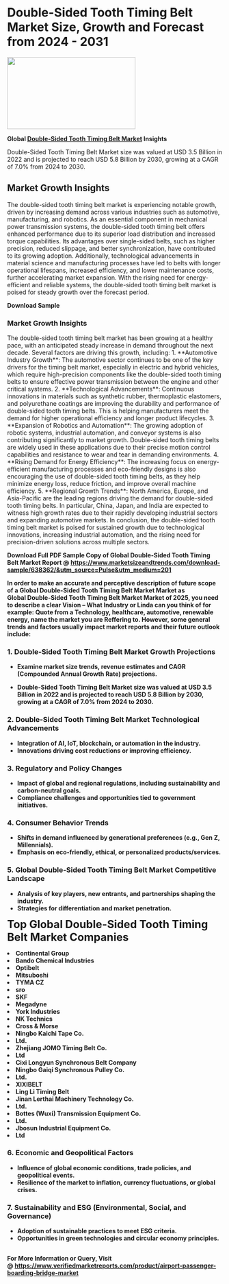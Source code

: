 <H1>Double-Sided Tooth Timing Belt Market Size, Growth and Forecast from 2024 - 2031</H1><img class="aligncenter size-medium wp-image-584254" src="https://thirdeyenews.in/wp-content/uploads/2024/09/Global-Market-Research-300x168.jpeg" alt="" width="300" height="168" /><p><strong>Global&nbsp;<a href="https://www.marketsizeandtrends.com/download-sample/638362/&amp;utm_source=Pulse&amp;utm_medium=201">Double-Sided Tooth Timing Belt Market</a> Insights</strong></p><p>Double-Sided Tooth Timing Belt Market size was valued at USD 3.5 Billion in 2022 and is projected to reach USD 5.8 Billion by 2030, growing at a CAGR of 7.0% from 2024 to 2030.</p><p><h2>Market Growth Insights</h2> The double-sided tooth timing belt market is experiencing notable growth, driven by increasing demand across various industries such as automotive, manufacturing, and robotics. As an essential component in mechanical power transmission systems, the double-sided tooth timing belt offers enhanced performance due to its superior load distribution and increased torque capabilities. Its advantages over single-sided belts, such as higher precision, reduced slippage, and better synchronization, have contributed to its growing adoption. Additionally, technological advancements in material science and manufacturing processes have led to belts with longer operational lifespans, increased efficiency, and lower maintenance costs, further accelerating market expansion. With the rising need for energy-efficient and reliable systems, the double-sided tooth timing belt market is poised for steady growth over the forecast period. <p><strong>Download Sample</strong></p> <h3>Market Growth Insights</h3> The double-sided tooth timing belt market has been growing at a healthy pace, with an anticipated steady increase in demand throughout the next decade. Several factors are driving this growth, including: 1. **Automotive Industry Growth**: The automotive sector continues to be one of the key drivers for the timing belt market, especially in electric and hybrid vehicles, which require high-precision components like the double-sided tooth timing belts to ensure effective power transmission between the engine and other critical systems. 2. **Technological Advancements**: Continuous innovations in materials such as synthetic rubber, thermoplastic elastomers, and polyurethane coatings are improving the durability and performance of double-sided tooth timing belts. This is helping manufacturers meet the demand for higher operational efficiency and longer product lifecycles. 3. **Expansion of Robotics and Automation**: The growing adoption of robotic systems, industrial automation, and conveyor systems is also contributing significantly to market growth. Double-sided tooth timing belts are widely used in these applications due to their precise motion control capabilities and resistance to wear and tear in demanding environments. 4. **Rising Demand for Energy Efficiency**: The increasing focus on energy-efficient manufacturing processes and eco-friendly designs is also encouraging the use of double-sided tooth timing belts, as they help minimize energy loss, reduce friction, and improve overall machine efficiency. 5. **Regional Growth Trends**: North America, Europe, and Asia-Pacific are the leading regions driving the demand for double-sided tooth timing belts. In particular, China, Japan, and India are expected to witness high growth rates due to their rapidly developing industrial sectors and expanding automotive markets. In conclusion, the double-sided tooth timing belt market is poised for sustained growth due to technological innovations, increasing industrial automation, and the rising need for precision-driven solutions across multiple sectors. <p><strong></p><p><span class=""><strong>Download Full PDF Sample Copy of Global Double-Sided Tooth Timing Belt Market Report</strong> @ <a href="https://www.marketsizeandtrends.com/download-sample/638362/&amp;utm_source=Pulse&amp;utm_medium=201" target="_blank">https://www.marketsizeandtrends.com/download-sample/638362/&amp;utm_source=Pulse&amp;utm_medium=201</a></span></p><p>In order to make an accurate and perceptive description of future scope of a Global&nbsp;Double-Sided Tooth Timing Belt Market Market as Global&nbsp;Double-Sided Tooth Timing Belt Market Market of 2025, you need to describe a clear Vision &ndash; What Industry or Linda can you think of for example: Quote from a Technology, healthcare, automotive, renewable energy, name the market you are Reffering to. However, some general trends and factors usually impact market reports and their future outlook include:</p><h3>1.&nbsp;<strong>Double-Sided Tooth Timing Belt Market Growth Projections</strong></h3><ul><li>Examine market size trends, revenue estimates and CAGR (Compounded Annual Growth Rate) projections.</li><li><p>Double-Sided Tooth Timing Belt Market size was valued at USD 3.5 Billion in 2022 and is projected to reach USD 5.8 Billion by 2030, growing at a CAGR of 7.0% from 2024 to 2030.</p></li></ul><h3>2.&nbsp;<strong>Double-Sided Tooth Timing Belt Market Technological Advancements</strong></h3><ul><li>Integration of AI, IoT, blockchain, or automation in the industry.</li><li>Innovations driving cost reductions or improving efficiency.</li></ul><h3>3.&nbsp;<strong>Regulatory and Policy Changes</strong></h3><ul><li>Impact of global and regional regulations, including sustainability and carbon-neutral goals.</li><li>Compliance challenges and opportunities tied to government initiatives.</li></ul><h3>4.&nbsp;<strong>Consumer Behavior Trends</strong></h3><ul><li>Shifts in demand influenced by generational preferences (e.g., Gen Z, Millennials).</li><li>Emphasis on eco-friendly, ethical, or personalized products/services.</li></ul><h3>5.&nbsp;<strong>Global Double-Sided Tooth Timing Belt Market Competitive Landscape</strong></h3><ul><li>Analysis of key players, new entrants, and partnerships shaping the industry.</li><li>Strategies for differentiation and market penetration.</li></ul><p data-pm-slice="1 1 []"><span style="color: inherit; font-family: inherit; font-size: 25px;">Top Global Double-Sided Tooth Timing Belt Market Companies</span></p><div class="" data-test-id=""><p><li>Continental Group</li><li> Bando Chemical Industries</li><li> Optibelt</li><li> Mitsuboshi</li><li> TYMA CZ</li><li> sro</li><li> SKF</li><li> Megadyne</li><li> York Industries</li><li> NK Technics</li><li> Cross & Morse</li><li> Ningbo Kaichi Tape Co.</li><li> Ltd.</li><li> Zhejiang JOMO Timing Belt Co.</li><li> Ltd</li><li> Cixi Longyun Synchronous Belt Company</li><li> Ningbo Gaiqi Synchronous Pulley Co.</li><li> Ltd.</li><li> XIXIBELT</li><li> Ling Li Timing Belt</li><li> Jinan Lerthai Machinery Technology Co.</li><li> Ltd.</li><li> Bottes (Wuxi) Transmission Equipment Co.</li><li> Ltd.</li><li> Jbosun Industrial Equipment Co.</li><li>Ltd</li></p></div><h3>6.&nbsp;<strong>Economic and Geopolitical Factors</strong></h3><ul><li>Influence of global economic conditions, trade policies, and geopolitical events.</li><li>Resilience of the market to inflation, currency fluctuations, or global crises.</li></ul><h3>7.&nbsp;<strong>Sustainability and ESG (Environmental, Social, and Governance)</strong></h3><ul><li>Adoption of sustainable practices to meet ESG criteria.</li><li>Opportunities in green technologies and circular economy principles.</li></ul><h2><strong style="font-size: 14px;">For More Information or Query, Visit @&nbsp;</strong><a style="background-color: #ffffff; font-size: 14px;" href="https://www.marketsizeandtrends.com/report/double-sided-tooth-timing-belt-market/" target="_blank">https://www.verifiedmarketreports.com/product/airport-passenger-boarding-bridge-market</a></h2>
